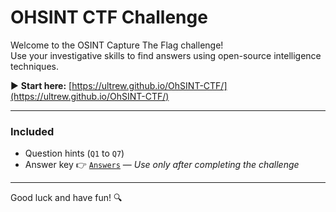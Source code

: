 # OHSINT CTF Challenge

Welcome to the OSINT Capture The Flag challenge!  
Use your investigative skills to find answers using open-source intelligence techniques.

▶️ **Start here:** [https://ultrew.github.io/OhSINT-CTF/](https://ultrew.github.io/OhSINT-CTF/)

---

### Included

- Question hints (`Q1` to `Q7`)
- Answer key 👉 [`Answers`](./ohsint_ans.jpg) — *Use only after completing the challenge*

---

Good luck and have fun! 🔍
